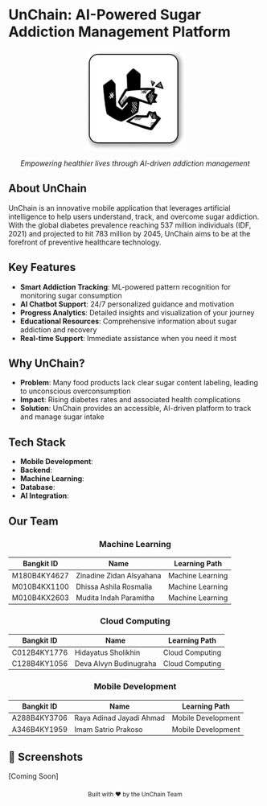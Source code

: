 # UnChain: AI-Powered Sugar Addiction Management Platform 

<div align="center">
  <img src="/icon.png" alt="UnChain Logo" width="200">
  <p><i>Empowering healthier lives through AI-driven addiction management</i></p>
</div>

##  About UnChain

UnChain is an innovative mobile application that leverages artificial intelligence to help users understand, track, and overcome sugar addiction. With the global diabetes prevalence reaching 537 million individuals (IDF, 2021) and projected to hit 783 million by 2045, UnChain aims to be at the forefront of preventive healthcare technology.

##  Key Features

- **Smart Addiction Tracking**: ML-powered pattern recognition for monitoring sugar consumption
- **AI Chatbot Support**: 24/7 personalized guidance and motivation
- **Progress Analytics**: Detailed insights and visualization of your journey
- **Educational Resources**: Comprehensive information about sugar addiction and recovery
- **Real-time Support**: Immediate assistance when you need it most

##  Why UnChain?

- **Problem**: Many food products lack clear sugar content labeling, leading to unconscious overconsumption
- **Impact**: Rising diabetes rates and associated health complications
- **Solution**: UnChain provides an accessible, AI-driven platform to track and manage sugar intake

##  Tech Stack

- **Mobile Development**: 
- **Backend**: 
- **Machine Learning**: 
- **Database**: 
- **AI Integration**: 

##  Our Team

<div align="center">

### Machine Learning
| Bangkit ID | Name | Learning Path |
|------------|------|---------------|
| M180B4KY4627 | Zinadine Zidan Alsyahana | Machine Learning |
| M010B4KX1100 | Dhissa Ashila Rosmalia | Machine Learning |
| M010B4KX2603 | Mudita Indah Paramitha | Machine Learning |

### Cloud Computing
| Bangkit ID | Name | Learning Path |
|------------|------|---------------|
| C012B4KY1776 | Hidayatus Sholikhin | Cloud Computing |
| C128B4KY1056 | Deva Alvyn Budinugraha | Cloud Computing |

### Mobile Development
| Bangkit ID | Name | Learning Path |
|------------|------|---------------|
| A288B4KY3706 | Raya Adinad Jayadi Ahmad | Mobile Development |
| A346B4KY1959 | Imam Satrio Prakoso | Mobile Development |

</div>

## 📱 Screenshots

[Coming Soon]




<div align="center">
  <sub>Built with ❤️ by the UnChain Team</sub>
</div>
